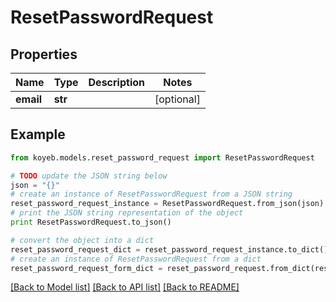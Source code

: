 # ResetPasswordRequest


## Properties
Name | Type | Description | Notes
------------ | ------------- | ------------- | -------------
**email** | **str** |  | [optional] 

## Example

```python
from koyeb.models.reset_password_request import ResetPasswordRequest

# TODO update the JSON string below
json = "{}"
# create an instance of ResetPasswordRequest from a JSON string
reset_password_request_instance = ResetPasswordRequest.from_json(json)
# print the JSON string representation of the object
print ResetPasswordRequest.to_json()

# convert the object into a dict
reset_password_request_dict = reset_password_request_instance.to_dict()
# create an instance of ResetPasswordRequest from a dict
reset_password_request_form_dict = reset_password_request.from_dict(reset_password_request_dict)
```
[[Back to Model list]](../README.md#documentation-for-models) [[Back to API list]](../README.md#documentation-for-api-endpoints) [[Back to README]](../README.md)


